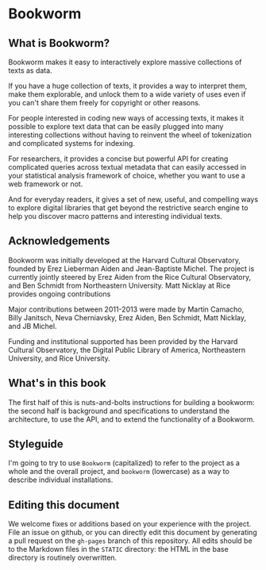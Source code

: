 # Bookworm

## What is Bookworm?

Bookworm makes it easy to interactively explore massive collections of texts as data.

If you have a huge collection of texts, it provides a way to interpret them, make them explorable, and unlock them to a wide variety of uses even if you can't share them freely for copyright or other reasons.

For people interested in coding new ways of accessing texts, it makes it possible to explore text data that can be easily plugged into many interesting collections without having to reinvent the wheel of tokenization and complicated systems for indexing.

For researchers, it provides a concise but powerful API for creating complicated queries across textual metadata that can easily accessed in your statistical analysis framework of choice, whether you want to use a web framework or not.

And for everyday readers, it gives a set of new, useful, and compelling ways to explore digital libraries that get beyond the restrictive search engine to help you discover macro patterns and interesting individual texts.

## Acknowledgements

Bookworm was initially developed at the Harvard Cultural Observatory, founded by Erez Lieberman Aiden and Jean-Baptiste Michel. The project is currently jointly steered by Erez Aiden from the Rice Cultural Observatory, and Ben Schmidt from Northeastern University. Matt Nicklay at Rice provides ongoing contributions

Major contributions between 2011-2013 were made by Martin Camacho, Billy Janitsch, Neva Cherniavsky, Erez Aiden, Ben Schmidt, Matt Nicklay, and JB Michel.

Funding and institutional supported has been provided by the Harvard Cultural Observatory, the Digital Public Library of America, Northeastern University, and Rice University.

## What's in this book

The first half of this is nuts-and-bolts instructions for building a bookworm: the second half is background and specifications to understand the architecture, to use the API, and to extend the functionality of a Bookworm.

## Styleguide

I'm going to try to use `Bookworm` (capitalized) to refer to the project as a whole and the overall project, and `bookworm` (lowercase) as a way to describe individual installations.

## Editing this document

We welcome fixes or additions based on your experience with the project. File an issue on github, or you can directly edit this document by generating a pull request on the `gh-pages` branch of this repository. All edits should be to the Markdown files in the `STATIC` directory: the HTML in the base directory is routinely overwritten.
